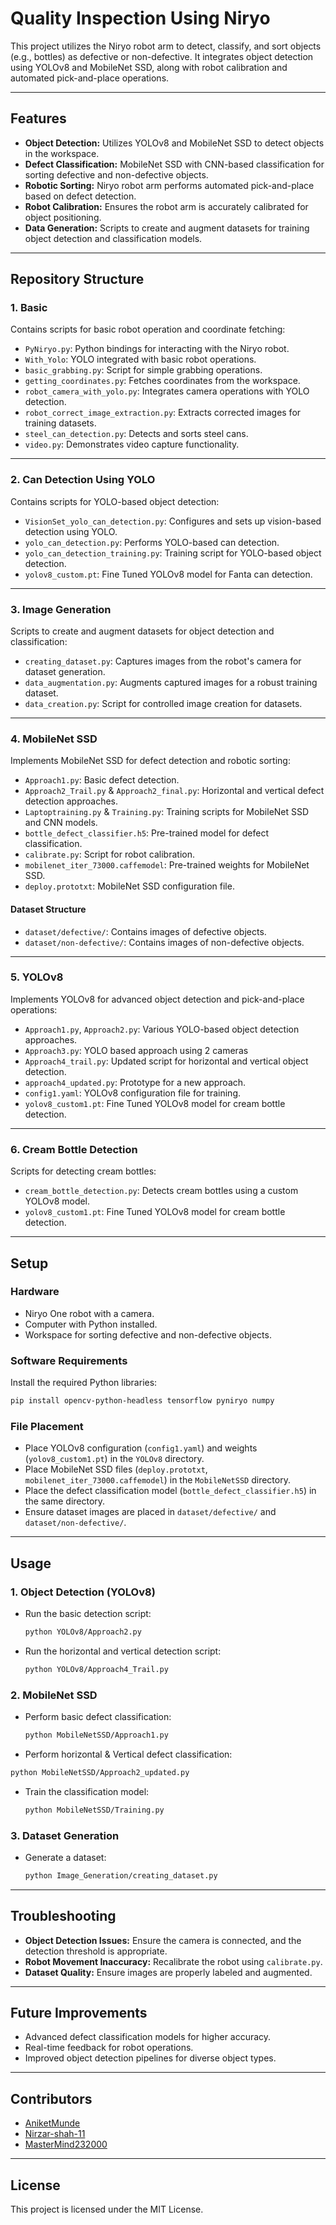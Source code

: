 # **Quality Inspection Using Niryo**

This project utilizes the Niryo robot arm to detect, classify, and sort objects (e.g., bottles) as defective or non-defective. It integrates object detection using YOLOv8 and MobileNet SSD, along with robot calibration and automated pick-and-place operations.

---

## **Features**

- **Object Detection:** Utilizes YOLOv8 and MobileNet SSD to detect objects in the workspace.
- **Defect Classification:** MobileNet SSD with CNN-based classification for sorting defective and non-defective objects.
- **Robotic Sorting:** Niryo robot arm performs automated pick-and-place based on defect detection.
- **Robot Calibration:** Ensures the robot arm is accurately calibrated for object positioning.
- **Data Generation:** Scripts to create and augment datasets for training object detection and classification models.

---

## **Repository Structure**

### **1. Basic**

Contains scripts for basic robot operation and coordinate fetching:

- `PyNiryo.py`: Python bindings for interacting with the Niryo robot.
- `With_Yolo`: YOLO integrated with basic robot operations.
- `basic_grabbing.py`: Script for simple grabbing operations.
- `getting_coordinates.py`: Fetches coordinates from the workspace.
- `robot_camera_with_yolo.py`: Integrates camera operations with YOLO detection.
- `robot_correct_image_extraction.py`: Extracts corrected images for training datasets.
- `steel_can_detection.py`: Detects and sorts steel cans.
- `video.py`: Demonstrates video capture functionality.

---

### **2. Can Detection Using YOLO**

Contains scripts for YOLO-based object detection:

- `VisionSet_yolo_can_detection.py`: Configures and sets up vision-based detection using YOLO.
- `yolo_can_detection.py`: Performs YOLO-based can detection.
- `yolo_can_detection_training.py`: Training script for YOLO-based object detection.
- `yolov8_custom.pt`: Fine Tuned YOLOv8 model for Fanta can detection.

---

### **3. Image Generation**

Scripts to create and augment datasets for object detection and classification:

- `creating_dataset.py`: Captures images from the robot's camera for dataset generation.
- `data_augmentation.py`: Augments captured images for a robust training dataset.
- `data_creation.py`: Script for controlled image creation for datasets.

---

### **4. MobileNet SSD**

Implements MobileNet SSD for defect detection and robotic sorting:

- `Approach1.py`: Basic defect detection.
- `Approach2_Trail.py` & `Approach2_final.py`: Horizontal and vertical defect detection approaches.
- `Laptoptraining.py` & `Training.py`: Training scripts for MobileNet SSD and CNN models.
- `bottle_defect_classifier.h5`: Pre-trained model for defect classification.
- `calibrate.py`: Script for robot calibration.
- `mobilenet_iter_73000.caffemodel`: Pre-trained weights for MobileNet SSD.
- `deploy.prototxt`: MobileNet SSD configuration file.

#### **Dataset Structure**

- `dataset/defective/`: Contains images of defective objects.
- `dataset/non-defective/`: Contains images of non-defective objects.

---

### **5. YOLOv8**

Implements YOLOv8 for advanced object detection and pick-and-place operations:

- `Approach1.py`, `Approach2.py`: Various YOLO-based object detection approaches.
- `Approach3.py`: YOLO based approach using 2 cameras 
- `Approach4_trail.py`: Updated script for horizontal and vertical object detection.
- `approach4_updated.py`: Prototype for a new approach.
- `config1.yaml`: YOLOv8 configuration file for training.
- `yolov8_custom1.pt`: Fine Tuned YOLOv8 model for cream bottle detection.

---

### **6. Cream Bottle Detection**

Scripts for detecting cream bottles:

- `cream_bottle_detection.py`: Detects cream bottles using a custom YOLOv8 model.
- `yolov8_custom1.pt`: Fine Tuned YOLOv8 model for cream bottle detection.

---

## **Setup**

### **Hardware**

- Niryo One robot with a camera.
- Computer with Python installed.
- Workspace for sorting defective and non-defective objects.

### **Software Requirements**

Install the required Python libraries:

```bash
pip install opencv-python-headless tensorflow pyniryo numpy
```

### **File Placement**

- Place YOLOv8 configuration (`config1.yaml`) and weights (`yolov8_custom1.pt`) in the `YOLOv8` directory.
- Place MobileNet SSD files (`deploy.prototxt`, `mobilenet_iter_73000.caffemodel`) in the `MobileNetSSD` directory.
- Place the defect classification model (`bottle_defect_classifier.h5`) in the same directory.
- Ensure dataset images are placed in `dataset/defective/` and `dataset/non-defective/`.

---

## **Usage**

### **1. Object Detection (YOLOv8)**

- Run the basic detection script:
  ```bash
  python YOLOv8/Approach2.py
  ```
- Run the horizontal and vertical detection script:
  ```bash
  python YOLOv8/Approach4_Trail.py
  ```

### **2. MobileNet SSD**

- Perform basic defect classification:
  ```bash
  python MobileNetSSD/Approach1.py
  ```
 - Perform horizontal & Vertical defect classification:
  ```bash
  python MobileNetSSD/Approach2_updated.py
  ``` 
- Train the classification model:
  ```bash
  python MobileNetSSD/Training.py
  ```

### **3. Dataset Generation**

- Generate a dataset:
  ```bash
  python Image_Generation/creating_dataset.py
  ```

---

## **Troubleshooting**

- **Object Detection Issues:** Ensure the camera is connected, and the detection threshold is appropriate.
- **Robot Movement Inaccuracy:** Recalibrate the robot using `calibrate.py`.
- **Dataset Quality:** Ensure images are properly labeled and augmented.

---

## **Future Improvements**

- Advanced defect classification models for higher accuracy.
- Real-time feedback for robot operations.
- Improved object detection pipelines for diverse object types.

---

## **Contributors**

- [AniketMunde](https://github.com/AniketMunde)
- [Nirzar-shah-11](https://github.com/Nirzar-shah-11)
- [MasterMind232000](https://github.com/MasterMind232000)

---

## **License**

This project is licensed under the MIT License.

